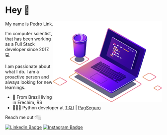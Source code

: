 # Hey 👋

<img align="right" src="https://github.com/pedrolink/pedrolink/blob/main/image/computer.png" width="350"/>

My name is Pedro Link.

I'm computer scientist, that has been working as a Full Stack developer since 2017. 💻

I am passionate about what I do. I am a proactive person and always looking for new learnings.

- 📍 From Brazil living in Erechim, RS
- 👨🏼‍💻 Python developer at [T.Q.I](https://www.tqi.com.br/) | [PagSeguro](https://pagseguro.uol.com.br/#rmcl)

Reach me out 👇🏼

[![Linkedin Badge](https://img.shields.io/badge/-LinkedIn-blue?style=flat-square&logo=Linkedin&logoColor=white&link=https://www.linkedin.com/in/pedro-link-745565171/)](https://www.linkedin.com/in/pedro-link-745565171/) 
[![Instagram Badge](https://img.shields.io/badge/-Instagram-violet?style=flat-square&logo=Instagram&logoColor=white&link=https://www.instagram.com/pe.link/)](https://www.instagram.com/pe.link/)
